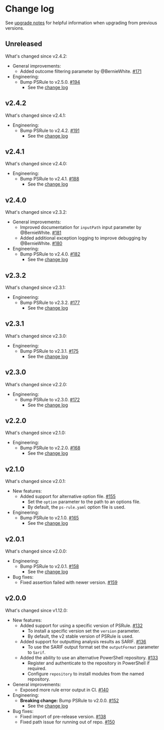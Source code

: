 # Change log

See [upgrade notes][upgrade-notes] for helpful information when upgrading from previous versions.

[upgrade-notes]: upgrade-notes.md

## Unreleased

What's changed since v2.4.2:

- General improvements:
  - Added outcome filtering parameter by @BernieWhite.
    [#171](https://github.com/microsoft/ps-rule/issues/171)
- Engineering:
  - Bump PSRule to v2.5.0.
    [#194](https://github.com/microsoft/ps-rule/pull/194)
    - See the [change log](https://microsoft.github.io/PSRule/v2/CHANGELOG-v2/#v250)

## v2.4.2

What's changed since v2.4.1:

- Engineering:
  - Bump PSRule to v2.4.2.
    [#191](https://github.com/microsoft/ps-rule/pull/191)
    - See the [change log](https://microsoft.github.io/PSRule/v2/CHANGELOG-v2/#v242)

## v2.4.1

What's changed since v2.4.0:

- Engineering:
  - Bump PSRule to v2.4.1.
    [#188](https://github.com/microsoft/ps-rule/pull/188)
    - See the [change log](https://microsoft.github.io/PSRule/v2/CHANGELOG-v2/#v241)

## v2.4.0

What's changed since v2.3.2:

- General improvements:
  - Improved documentation for `inputPath` input parameter by @BernieWhite.
    [#181](https://github.com/microsoft/ps-rule/issues/181)
  - Added additional exception logging to improve debugging by @BernieWhite.
    [#180](https://github.com/microsoft/ps-rule/issues/180)
- Engineering:
  - Bump PSRule to v2.4.0.
    [#182](https://github.com/microsoft/ps-rule/pull/182)
    - See the [change log](https://microsoft.github.io/PSRule/v2/CHANGELOG-v2/#v240)

## v2.3.2

What's changed since v2.3.1:

- Engineering:
  - Bump PSRule to v2.3.2.
    [#177](https://github.com/microsoft/ps-rule/pull/177)
    - See the [change log](https://microsoft.github.io/PSRule/v2/CHANGELOG-v2/#v232)

## v2.3.1

What's changed since v2.3.0:

- Engineering:
  - Bump PSRule to v2.3.1.
    [#175](https://github.com/microsoft/ps-rule/pull/175)
    - See the [change log](https://microsoft.github.io/PSRule/v2/CHANGELOG-v2/#v231)

## v2.3.0

What's changed since v2.2.0:

- Engineering:
  - Bump PSRule to v2.3.0.
    [#172](https://github.com/microsoft/ps-rule/pull/172)
    - See the [change log](https://microsoft.github.io/PSRule/v2/CHANGELOG-v2/#v230)

## v2.2.0

What's changed since v2.1.0:

- Engineering:
  - Bump PSRule to v2.2.0.
    [#168](https://github.com/microsoft/ps-rule/pull/168)
    - See the [change log](https://microsoft.github.io/PSRule/v2/CHANGELOG-v2/#v220)

## v2.1.0

What's changed since v2.0.1:

- New features:
  - Added support for alternative option file.
    [#155](https://github.com/microsoft/ps-rule/issues/155)
    - Set the `option` parameter to the path to an options file.
    - By default, the `ps-rule.yaml` option file is used.
- Engineering:
  - Bump PSRule to v2.1.0.
    [#165](https://github.com/microsoft/ps-rule/pull/165)
    - See the [change log](https://microsoft.github.io/PSRule/v2/CHANGELOG-v2/#v210)

## v2.0.1

What's changed since v2.0.0:

- Engineering:
  - Bump PSRule to v2.0.1.
    [#158](https://github.com/microsoft/ps-rule/pull/158)
    - See the [change log](https://microsoft.github.io/PSRule/v2/CHANGELOG-v2/#v201)
- Bug fixes:
  - Fixed assertion failed with newer version.
    [#159](https://github.com/microsoft/ps-rule/issues/159)

## v2.0.0

What's changed since v1.12.0:

- New features:
  - Added support for using a specific version of PSRule.
    [#132](https://github.com/microsoft/ps-rule/issues/132)
    - To install a specific version set the `version` parameter.
    - By default, the v2 stable version of PSRule is used.
  - Added support for outputting analysis results as SARIF.
    [#136](https://github.com/microsoft/ps-rule/issues/136)
    - To use the SARIF output format set the `outputFormat` parameter to `Sarif`.
  - Added the ability to use an alternative PowerShell repository.
    [#133](https://github.com/microsoft/ps-rule/issues/133)
    - Register and authenticate to the repository in PowerShell if required.
    - Configure `repository` to install modules from the named repository.
- General improvements:
  - Exposed more rule error output in CI.
    [#140](https://github.com/microsoft/ps-rule/issues/140)
- Engineering:
  - **Breaking change:** Bump PSRule to v2.0.0.
    [#152](https://github.com/microsoft/ps-rule/pull/152)
    - See the [change log](https://microsoft.github.io/PSRule/v2/CHANGELOG-v2/#v200)
- Bug fixes:
  - Fixed import of pre-release version.
    [#138](https://github.com/microsoft/ps-rule/issues/138)
  - Fixed path issue for running out of repo.
    [#150](https://github.com/microsoft/ps-rule/issues/150)
